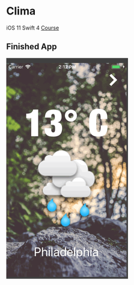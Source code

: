 # Clima
iOS 11 Swift 4 [Course](https://www.udemy.com/ios-11-app-development-bootcamp/learn/v4/t/lecture/7556092?start=0)
## Finished App
![Finished App](weather.gif)



